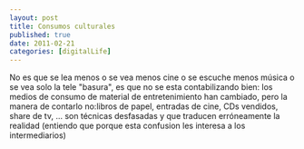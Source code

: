 ```yaml
--- 
layout: post 
title: Consumos culturales 
published: true 
date: 2011-02-21 
categories: [digitalLife] 
--- 
```

No es que se lea menos o se vea menos cine o se escuche menos música o se vea solo la tele "basura", es que no se esta contabilizando bien: los medios de consumo de material de entretenimiento han cambiado, pero la manera de contarlo no:libros de papel, entradas de cine, CDs vendidos, share de tv, ... son técnicas desfasadas y que traducen erróneamente la realidad (entiendo que porque esta confusion les interesa a los intermediarios)
